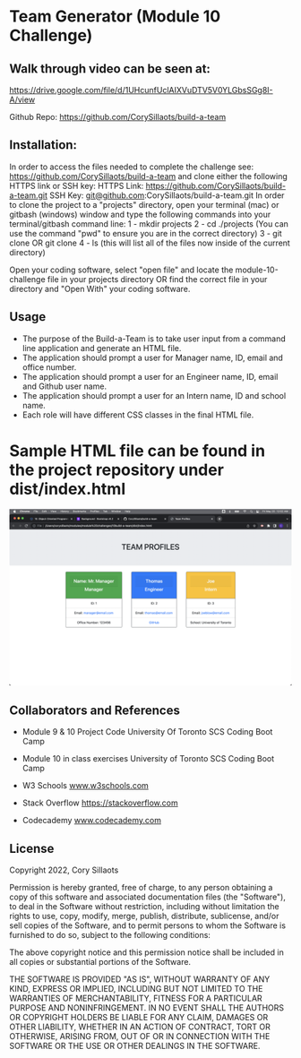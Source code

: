 # Team Generator (Module 10 Challenge)
## Walk through video can be seen at:
https://drive.google.com/file/d/1UHcunfUclAIXVuDTV5V0YLGbsSGg8I-A/view

Github Repo: https://github.com/CorySillaots/build-a-team
## Installation:
In order to access the files needed to complete the challenge see: https://github.com/CorySillaots/build-a-team and clone either the following HTTPS link or SSH key:
HTTPS Link: https://github.com/CorySillaots/build-a-team.git
SSH Key: git@github.com:CorySillaots/build-a-team.git
In order to clone the project to a "projects" directory, open your terminal (mac) or gitbash (windows) window and type the following commands into your terminal/gitbash command line:
1 - mkdir projects
2 - cd ./projects (You can use the command "pwd" to ensure you are in the correct directory)
3 - git clone <HTTPS link> OR git clone <SSH Key>
4 - ls (this will list all of the files now inside of the current directory)

Open your coding software, select "open file" and locate the module-10-challenge file in your projects directory OR find the correct file in your directory and "Open With" your coding software.

## Usage
- The purpose of the Build-a-Team is to take user input from a command line application and generate an HTML file.
- The application should prompt a user for Manager name, ID, email and office number.
- The application should prompt a user for an Engineer name, ID, email and Github user name.
- The application should prompt a user for an Intern name, ID and school name.
- Each role will have different CSS classes in the final HTML file.

# Sample HTML file can be found in the project repository under dist/index.html
![image](./utils/images/mockup.png)




## Collaborators and References
- Module 9 & 10 Project Code
    University Of Toronto SCS Coding Boot Camp

- Module 10 in class exercises
    University of Toronto SCS Coding Boot Camp

- W3 Schools
    www.w3schools.com

- Stack Overflow
    https://stackoverflow.com

- Codecademy
    www.codecademy.com

## License
Copyright 2022, Cory Sillaots

Permission is hereby granted, free of charge, to any person obtaining a copy of this software and associated documentation files (the "Software"), to deal in the Software without restriction, including without limitation the rights to use, copy, modify, merge, publish, distribute, sublicense, and/or sell copies of the Software, and to permit persons to whom the Software is furnished to do so, subject to the following conditions:

The above copyright notice and this permission notice shall be included in all copies or substantial portions of the Software.

THE SOFTWARE IS PROVIDED "AS IS", WITHOUT WARRANTY OF ANY KIND, EXPRESS OR IMPLIED, INCLUDING BUT NOT LIMITED TO THE WARRANTIES OF MERCHANTABILITY, FITNESS FOR A PARTICULAR PURPOSE AND NONINFRINGEMENT. IN NO EVENT SHALL THE AUTHORS OR COPYRIGHT HOLDERS BE LIABLE FOR ANY CLAIM, DAMAGES OR OTHER LIABILITY, WHETHER IN AN ACTION OF CONTRACT, TORT OR OTHERWISE, ARISING FROM, OUT OF OR IN CONNECTION WITH THE SOFTWARE OR THE USE OR OTHER DEALINGS IN THE SOFTWARE.

